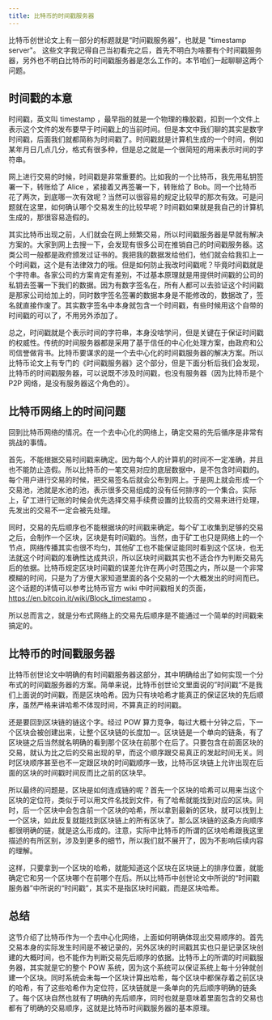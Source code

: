 ```yaml
---
title: 比特币的时间戳服务器
---
```


比特币创世论文上有一部分的标题就是“时间戳服务器”，也就是 "timestamp server"。 这些文字我记得自己当初看完之后，首先不明白为啥要有个时间戳服务器，另外也不明白比特币的时间戳服务器是怎么工作的。本节咱们一起聊聊这两个问题。

## 时间戳的本意

时间戳，英文叫 timestamp ，最早指的就是一个物理的橡胶戳，扣到一个文件上表示这个文件的发布要早于时间戳上的当前时间。但是本文中我们聊的其实是数字时间戳，后面我们就都简称为时间戳了。时间戳就是计算机生成的一个时间，例如某年月日几点几分，格式有很多种，但是总之就是一个很简短的用来表示时间的字符串。

网上进行交易的时候，时间戳是非常重要的。比如我的一个比特币，我先用私钥签署一下，转账给了 Alice ，紧接着又再签署一下，转账给了 Bob。同一个比特币花了两次，到底哪一次有效呢？当然可以很容易的规定比较早的那次有效。可是问题就在这里，如何确认哪个交易发生的比较早呢？时间戳如果就是我自己的计算机生成的，那很容易造假的。

其实比特币出现之前，人们就会在网上频繁交易，所以时间戳服务器是早就有解决方案的。大家到网上去搜一下，会发现有很多公司在推销自己的时间戳服务器。这类公司一般都是政府颁发过证书的。我把我的数据发给他们，他们就会给我扣上一个时间戳，这个是有法律效力的哦。但是如何防止我改时间戳呢？毕竟时间戳就是个字符串。各家公司的方案肯定有差别，不过基本原理就是用提供时间戳的公司的私钥去签署一下我们的数据。因为有数字签名在，所有人都可以去验证这个时间戳是那家公司给加上的，同时数字签名签署的数据本身是不能修改的，数据改了，签名就直接作废了。其实数字签名中本身就包含一个时间戳，有些时候用这个自带的时间戳的可以了，不用另外添加了。

总之，时间戳就是个表示时间的字符串，本身没啥学问，但是关键在于保证时间戳的权威性。传统的时间服务器都是采用了基于信任的中心化处理方案，由政府和公司信誉做背书。比特币要谋求的是一个去中心化的时间戳服务器的解决方案。所以比特币论文上有专门的《时间戳服务器》这个部分，但是下面分析后我们会发现，比特币的时间戳服务器，可以说既不涉及时间戳，也没有服务器（因为比特币是个 P2P 网络，是没有服务器这个角色的）。

## 比特币网络上的时间问题

回到比特币网络的情况。在一个去中心化的网络上，确定交易的先后循序是非常有挑战的事情。

首先，不能根据交易时间戳来确定。因为每个人的计算机的时间不一定准确，并且也不能防止造假。所以比特币的一笔交易对应的底层数据中，是不包含时间戳的。每个用户进行交易的时候，把交易签名后就会公布到网上。于是网上就会形成一个交易池，池就是水池的池，表示很多交易组成的没有任何排序的一个集合。实际上，矿工进行记账的时候会优先选择交易手续费设置的比较高的交易来进行处理，先发出的交易不一定会被先处理。

同时，交易的先后顺序也不能根据块的时间戳来确定。每个矿工收集到足够的交易之后，会制作一个区块，区块是有时间戳的。当然，由于矿工也只是网络上的一个节点，网络传播其实也很不均匀，其他矿工也不能保证能同时看到这个区块，也无法就这个时间戳的准确性达成共识，所以区块时间戳其实也不适合作为判断交易先后的依据。比特币规定区块时间戳的误差允许在两小时范围之内，所以是一个非常模糊的时间，只是为了方便大家知道里面的各个交易的一个大概发出的时间而已。这个话题的详情可以参考比特币官方 wiki 中时间戳相关的页面，https://en.bitcoin.it/wiki/Block_timestamp 。

所以总而言之，就是分布式网络上的交易先后顺序是不能通过一个简单的时间戳来搞定的。

## 比特币的时间戳服务器

比特币创世论文中明确的有时间戳服务器这部分，其中明确给出了如何实现一个分布式的时间戳服务器的方案。简单来说，比特币创世论文里面说的”时间戳“不是我们上面说的时间戳，而是区块哈希。因为只有块哈希才能真正的保证区块的先后顺序，虽然严格来讲哈希不体现时间，不算真正的时间戳。

还是要回到区块链的链这个字。经过 POW 算力竞争，每过大概十分钟之后，下一个区块会被创建出来，让整个区块链的长度加一。区块链是一个单向的链条，有了区块链之后当然就名明确的看到那个区块在前那个在后了。只要包含在前面区块的交易，就认为比之后的交易出现的早，而这个顺序跟交易真正的发起时间无关。同时区块顺序甚至也不一定跟区块的时间戳顺序一致，比特币区块链上允许出现在后面的区块的时间戳时间反而比之前的区块早。

所以最终的问题是，区块是如何连成链的呢？首先一个区块的哈希可以用来当这个区块的定位符，类似于可以用文件名找到文件，有了哈希就能找到对应的区块。同时，后一个区块中会包含前一个区块的哈希，所以拿到最新的区块，就可以找到上一个区块，如此反复就能找到区块链上的所有区块了。那么区块链的这条方向顺序都很明确的链，就是这么形成的。注意，实际中比特币的所谓的区块哈希跟我这里描述的有所区别，涉及到更多的细节，所以我们就不展开了，因为不影响后续内容的理解。

这样，只要拿到一个区块的哈希，就能知道这个区块在区块链上的排序位置，就能确定它和另一个区块哪个在前哪个在后。所以比特币中创世论文中所说的“时间戳服务器”中所说的“时间戳”，其实不是指区块时间戳，而是区块哈希。

## 总结

这节介绍了比特币作为一个去中心化网络，上面如何明确体现出交易顺序的。首先交易本身的实际发生时间是不被记录的，另外区块的时间戳其实也只是记录区块创建的大概时间，也不能作为判断交易先后顺序的依据。比特币上的所谓的时间戳服务器，其实就是它的整个 POW 系统，因为这个系统可以保证系统上每十分钟就创建一个区块。同时系统会未每一个区块计算出哈希，每个区块中都保存着之前区块的哈希，有了这些哈希作为定位符，区块链就是一条单向的先后顺序明确的链条了。每个区块自然也就有了明确的先后顺序，同时也就是意味着里面包含的交易也都有了明确的交易顺序，这就是比特币时间戳服务器的基本原理。
